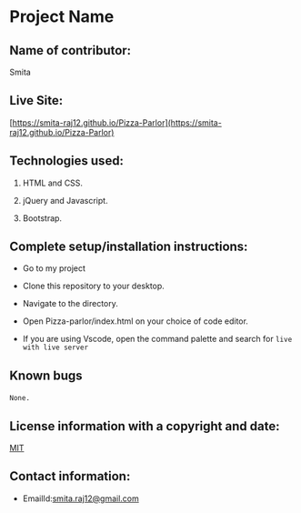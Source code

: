 
# Project Name
 
## Name of contributor:

Smita   

## Live Site:

[https://smita-raj12.github.io/Pizza-Parlor](https://smita-raj12.github.io/Pizza-Parlor)

## Technologies used:

1. HTML and CSS.

2. jQuery and Javascript.

3. Bootstrap.
    

## Complete setup/installation instructions:

* Go to my project       

* Clone this repository to your desktop.

* Navigate to the directory.

* Open Pizza-parlor/index.html on your choice of code editor.

* If you are using Vscode, open the command palette and search for `live
with live server`


## Known bugs

`None.`     

## License information with a copyright and date:

 [MIT](https://opensource.org/licenses/MIT)

## Contact information:
   
* EmailId:smita.raj12@gmail.com

